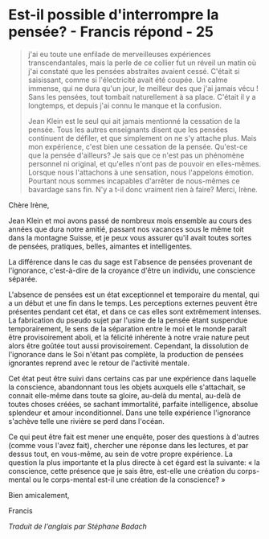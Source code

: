 # Est-il possible d'interrompre la pensée? - Francis répond - 25

>j'ai eu toute une enfilade de merveilleuses expériences transcendantales, mais la perle de ce collier fut un réveil un matin où j'ai constaté que les pensées abstraites avaient cessé. C'était si saisissant, comme si l'électricité avait été coupée. Un calme immense, qui ne dura qu'un jour, le meilleur des que j'ai jamais vécu ! Sans les pensées, tout tombait naturellement à sa place. C'était il y a longtemps, et depuis j'ai connu le manque et la confusion.
>
>Jean Klein est le seul qui ait jamais mentionné la cessation de la pensée. Tous les autres enseignants disent que les pensées continuent de défiler, et que simplement on ne s'y attache plus. Mais mon expérience, c'est bien une cessation de la pensée. Qu'est-ce que la pensée d'ailleurs? Je sais que ce n'est pas un phénomène personnel ni original, et qu'elles n'ont pas de pouvoir en elles-mêmes. Lorsque nous l'attachons à une sensation, nous l'appelons émotion. Pourtant nous sommes incapables d'arrêter de nous-mêmes ce bavardage sans fin. N'y a t-il donc vraiment rien à faire? Merci, Irène.

Chère Irène,

Jean Klein et moi avons passé de nombreux mois ensemble au cours des années que dura notre amitié, passant nos vacances sous le même toit dans la montagne Suisse, et je peux vous assurer qu'il avait toutes sortes de pensées, pratiques, belles, aimantes et intelligentes.

La différence dans le cas du sage est l'absence de pensées provenant de l'ignorance, c'est-à-dire de la croyance d'être un individu, une conscience séparée.

L'absence de pensées est un état exceptionnel et temporaire du mental, qui a un début et une fin dans le temps. Les perceptions externes peuvent être présentes pendant cet état, et dans ce cas elles sont extrêmement intenses. La fabrication du pseudo sujet par l'usine de la pensée étant suspendue temporairement, le sens de la séparation entre le moi et le monde paraît être provisoirement aboli, et la félicité inhérente à notre vraie nature peut alors être goûtée tout aussi provisoirement. Cependant, la dissolution de l'ignorance dans le Soi n'étant pas complète, la production de pensées ignorantes reprend avec le retour de l'activité mentale.

Cet état peut être suivi dans certains cas par une expérience dans laquelle la conscience, abandonnant tous les objets auxquels elle s'attachait, se connait elle-même dans toute sa gloire, au-delà du mental, au-delà de toutes choses créées, se sachant immortalité, parfaite intelligence, absolue splendeur et amour inconditionnel. Dans une telle expérience l'ignorance s'achève telle une rivière se perd dans l'océan.

Ce qui peut être fait est mener une enquête, poser des questions à d'autres (comme vous l'avez fait), chercher une réponse dans les lectures, et par dessus tout, en vous-même, au sein de votre propre expérience. La question la plus importante et la plus directe à cet égard est la suivante: « la conscience, cette présence que je sais être, est-elle une création du corps-mental ou le corps-mental est-il une création de la conscience? »

Bien amicalement,

Francis

_Traduit de l'anglais par Stéphane Badach_

